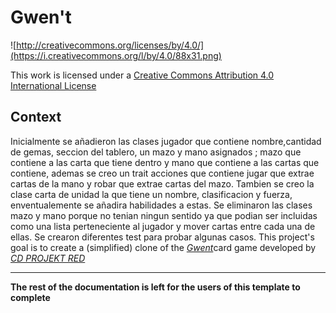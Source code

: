 # Gwen't

![http://creativecommons.org/licenses/by/4.0/](https://i.creativecommons.org/l/by/4.0/88x31.png)

This work is licensed under a
[Creative Commons Attribution 4.0 International License](http://creativecommons.org/licenses/by/4.0/)

Context
-------
Inicialmente se añadieron las clases jugador que contiene nombre,cantidad de gemas, seccion del tablero, un mazo y mano asignados ; mazo que contiene a las carta que tiene dentro y mano que contiene a las cartas que contiene, ademas se creo un trait acciones que contiene jugar que extrae cartas de la mano y robar que extrae cartas del mazo. 
Tambien se creo la clase carta de unidad la que tiene un nombre, clasificacion y fuerza, enventualemente se añadira habilidades a estas.
Se eliminaron las clases mazo y mano porque no tenian ningun sentido ya que podian ser incluidas como una lista perteneciente al jugador y mover cartas entre cada una de ellas. 
Se crearon diferentes test para probar algunas casos. 
This project's goal is to create a (simplified) clone of the
[_Gwent_](https://www.playgwent.com/en)card game developed by [_CD PROJEKT RED_](https://cdprojektred.com/en/)

---

**The rest of the documentation is left for the users of this template to complete**